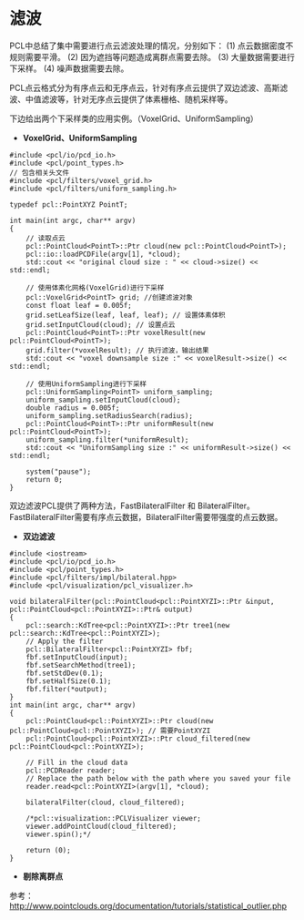 # 滤波

PCL中总结了集中需要进行点云滤波处理的情况，分别如下：
(1) 点云数据密度不规则需要平滑。
(2) 因为遮挡等问题造成离群点需要去除。
(3) 大量数据需要进行下采样。
(4) 噪声数据需要去除。

PCL点云格式分为有序点云和无序点云，针对有序点云提供了双边滤波、高斯滤波、中值滤波等，针对无序点云提供了体素栅格、随机采样等。

下边给出两个下采样类的应用实例。（VoxelGrid、UniformSampling）

* **VoxelGrid、UniformSampling**

```
#include <pcl/io/pcd_io.h>
#include <pcl/point_types.h>
// 包含相关头文件
#include <pcl/filters/voxel_grid.h>
#include <pcl/filters/uniform_sampling.h>

typedef pcl::PointXYZ PointT;

int main(int argc, char** argv)
{
	// 读取点云
	pcl::PointCloud<PointT>::Ptr cloud(new pcl::PointCloud<PointT>);
	pcl::io::loadPCDFile(argv[1], *cloud);
	std::cout << "original cloud size : " << cloud->size() << std::endl;

	// 使用体素化网格(VoxelGrid)进行下采样
	pcl::VoxelGrid<PointT> grid; //创建滤波对象
	const float leaf = 0.005f; 
	grid.setLeafSize(leaf, leaf, leaf); // 设置体素体积
	grid.setInputCloud(cloud); // 设置点云
	pcl::PointCloud<PointT>::Ptr voxelResult(new pcl::PointCloud<PointT>);
	grid.filter(*voxelResult); // 执行滤波，输出结果
	std::cout << "voxel downsample size :" << voxelResult->size() << std::endl;

	// 使用UniformSampling进行下采样
	pcl::UniformSampling<PointT> uniform_sampling;
	uniform_sampling.setInputCloud(cloud);
	double radius = 0.005f;
	uniform_sampling.setRadiusSearch(radius);
	pcl::PointCloud<PointT>::Ptr uniformResult(new pcl::PointCloud<PointT>);
	uniform_sampling.filter(*uniformResult);
	std::cout << "UniformSampling size :" << uniformResult->size() << std::endl;
	
	system("pause");
	return 0;
}
```

双边滤波PCL提供了两种方法，FastBilateralFilter 和 BilateralFilter。 FastBilateralFilter需要有序点云数据，BilateralFilter需要带强度的点云数据。

* **双边滤波**

```
#include <iostream>
#include <pcl/io/pcd_io.h>
#include <pcl/point_types.h>
#include <pcl/filters/impl/bilateral.hpp>
#include <pcl/visualization/pcl_visualizer.h>

void bilateralFilter(pcl::PointCloud<pcl::PointXYZI>::Ptr &input, pcl::PointCloud<pcl::PointXYZI>::Ptr& output)
{
	pcl::search::KdTree<pcl::PointXYZI>::Ptr tree1(new pcl::search::KdTree<pcl::PointXYZI>);
	// Apply the filter  
	pcl::BilateralFilter<pcl::PointXYZI> fbf;
	fbf.setInputCloud(input);
	fbf.setSearchMethod(tree1);
	fbf.setStdDev(0.1);
	fbf.setHalfSize(0.1);
	fbf.filter(*output);
}
int main(int argc, char** argv)
{
	pcl::PointCloud<pcl::PointXYZI>::Ptr cloud(new pcl::PointCloud<pcl::PointXYZI>); // 需要PointXYZI 
	pcl::PointCloud<pcl::PointXYZI>::Ptr cloud_filtered(new pcl::PointCloud<pcl::PointXYZI>);

	// Fill in the cloud data
	pcl::PCDReader reader;
	// Replace the path below with the path where you saved your file
	reader.read<pcl::PointXYZI>(argv[1], *cloud);
	
	bilateralFilter(cloud, cloud_filtered);

	/*pcl::visualization::PCLVisualizer viewer;
	viewer.addPointCloud(cloud_filtered);
	viewer.spin();*/

	return (0);
}
```

* **剔除离群点**

参考：http://www.pointclouds.org/documentation/tutorials/statistical_outlier.php
